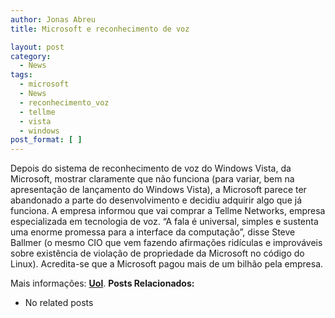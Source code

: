 ```yaml
---
author: Jonas Abreu
title: Microsoft e reconhecimento de voz

layout: post
category:
  - News
tags:
  - microsoft
  - News
  - reconhecimento_voz
  - tellme
  - vista
  - windows
post_format: [ ]
---
```

Depois do sistema de reconhecimento de voz do Windows Vista, da Microsoft, mostrar claramente que não funciona (para variar, bem na apresentação de lançamento do Windows Vista), a Microsoft parece ter abandonado a parte do desenvolvimento e decidiu adquirir algo que já funciona. A empresa informou que vai comprar a Tellme Networks, empresa especializada em tecnologia de voz. “A fala é universal, simples e sustenta uma enorme promessa para a interface da computação”, disse Steve Ballmer (o mesmo CIO que vem fazendo afirmações ridículas e improváveis sobre existência de violação de propriedade da Microsoft no código do Linux). Acredita-se que a Microsoft pagou mais de um bilhão pela empresa.

Mais informações: **[Uol][1]**. 
**Posts Relacionados:** 
*   No related posts












 [1]: http://tecnologia.uol.com.br/ultnot/reuters/2007/03/14/ult3949u1181.jhtm





